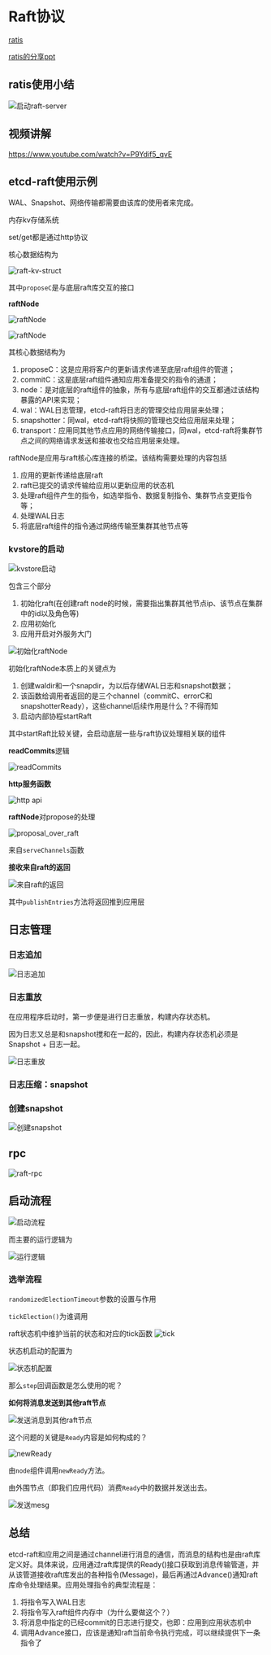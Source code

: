 # Raft协议

[ratis](https://ratis.incubator.apache.org/#gettingstarted)

[ratis的分享ppt](https://github.com/chuanlei/tech-notes/blob/master/paper/ratis-ppt.pdf)

## ratis使用小结

![启动raft-server](https://github.com/chuanlei/tech-notes/blob/master/pics/start-raft-server.jpg)


## 视频讲解

https://www.youtube.com/watch?v=P9Ydif5_qvE

## etcd-raft使用示例

WAL、Snapshot、网络传输都需要由该库的使用者来完成。

内存kv存储系统

set/get都是通过http协议

核心数据结构为

![raft-kv-struct](https://github.com/chuanlei/tech-notes/blob/master/pics/raft-kv-struct.jpg)

其中`proposeC`是与底层raft库交互的接口

**raftNode**

![raftNode](https://github.com/chuanlei/tech-notes/blob/master/pics/v2-ef297c4a45c3d20daff24e49b79b5e41_b.jpg)

![raftNode](https://github.com/chuanlei/tech-notes/blob/master/pics/raftNode.jpg)

其核心数据结构为
1. proposeC：这是应用将客户的更新请求传递至底层raft组件的管道；
2. commitC：这是底层raft组件通知应用准备提交的指令的通道；
3. node：是对底层的raft组件的抽象，所有与底层raft组件的交互都通过该结构暴露的API来实现；
4. wal：WAL日志管理，etcd-raft将日志的管理交给应用层来处理；
5. snapshotter：同wal，etcd-raft将快照的管理也交给应用层来处理；
6. transport：应用同其他节点应用的网络传输接口，同wal，etcd-raft将集群节点之间的网络请求发送和接收也交给应用层来处理。

raftNode是应用与raft核心库连接的桥梁。该结构需要处理的内容包括
1. 应用的更新传递给底层raft
2. raft已提交的请求传输给应用以更新应用的状态机
3. 处理raft组件产生的指令，如选举指令、数据复制指令、集群节点变更指令等；
4. 处理WAL日志
5. 将底层raft组件的指令通过网络传输至集群其他节点等

### kvstore的启动

![kvstore启动](https://github.com/chuanlei/tech-notes/blob/master/pics/kvstore-start.jpg)

包含三个部分
1. 初始化raft(在创建raft node的时候，需要指出集群其他节点ip、该节点在集群中的id以及角色等)
2. 应用初始化
3. 应用开启对外服务大门

![初始化raftNode](https://github.com/chuanlei/tech-notes/blob/master/pics/newRaftNode.jpg)

初始化raftNode本质上的关键点为
1. 创建waldir和一个snapdir，为以后存储WAL日志和snapshot数据；
2. 该函数给调用者返回的是三个channel（commitC、errorC和snapshotterReady），这些channel后续作用是什么？不得而知
3. 启动内部协程startRaft

其中startRaft比较关键，会启动底层一些与raft协议处理相关联的组件


**readCommits**逻辑

![readCommits](https://github.com/chuanlei/tech-notes/blob/master/pics/readCommits.jpg)

**http服务函数**

![http api](https://github.com/chuanlei/tech-notes/blob/master/pics/http-api.jpg)

**raftNode**对propose的处理

![proposal_over_raft](https://github.com/chuanlei/tech-notes/blob/master/pics/proposal_over_raft.jpg)

来自`serveChannels`函数

**接收来自raft的返回**

![来自raft的返回](https://github.com/chuanlei/tech-notes/blob/master/pics/raft_return.jpg)

其中`publishEntries`方法将返回推到应用层

## 日志管理

### 日志追加

![日志追加](https://github.com/chuanlei/tech-notes/blob/master/pics/log-append.jpg)

### 日志重放
在应用程序启动时，第一步便是进行日志重放，构建内存状态机。

因为日志又总是和snapshot搅和在一起的，因此，构建内存状态机必须是Snapshot + 日志一起。

![日志重放](https://github.com/chuanlei/tech-notes/blob/master/pics/log_replay.jpg)

### 日志压缩：snapshot

### 创建snapshot

![创建snapshot](https://github.com/chuanlei/tech-notes/blob/master/pics/create-snapshot.jpg)

## rpc

![raft-rpc](https://github.com/chuanlei/tech-notes/blob/master/pics/raft_rpc.jpg)

## 启动流程
![启动流程](https://github.com/chuanlei/tech-notes/blob/master/pics/node_start.jpg)

而主要的运行逻辑为

![运行逻辑](https://github.com/chuanlei/tech-notes/blob/master/pics/main_run.jpg)

### 选举流程

`randomizedElectionTimeout`参数的设置与作用

`tickElection()`为谁调用

raft状态机中维护当前的状态和对应的tick函数
![tick](https://github.com/chuanlei/tech-notes/blob/master/pics/tick.jpg)

状态机启动的配置为

![状态机配置](https://github.com/chuanlei/tech-notes/blob/master/pics/fsm-config.jpg)

那么`step`回调函数是怎么使用的呢？

**如何将消息发送到其他raft节点**

![发送消息到其他raft节点](https://github.com/chuanlei/tech-notes/blob/master/pics/send.jpg)

这个问题的关键是`Ready`内容是如何构成的？

![newReady](https://github.com/chuanlei/tech-notes/blob/master/pics/newReady.jpg)

由`node`组件调用`newReady`方法。

由外围节点（即我们应用代码）消费`Ready`中的数据并发送出去。

![发送mesg](https://github.com/chuanlei/tech-notes/blob/master/pics/send_msgs.jpg)



## 总结

etcd-raft和应用之间是通过channel进行消息的通信，而消息的结构也是由raft库定义好。具体来说，应用通过raft库提供的Ready()接口获取到消息传输管道，并从该管道接收raft库发出的各种指令(Message)，最后再通过Advance()通知raft库命令处理结果。应用处理指令的典型流程是：

1. 将指令写入WAL日志
2. 将指令写入raft组件内存中（为什么要做这个？）
3. 将消息中指定的已经commit的日志进行提交，也即：应用到应用状态机中
4. 调用Advance接口，应该是通知raft当前命令执行完成，可以继续提供下一条指令了


